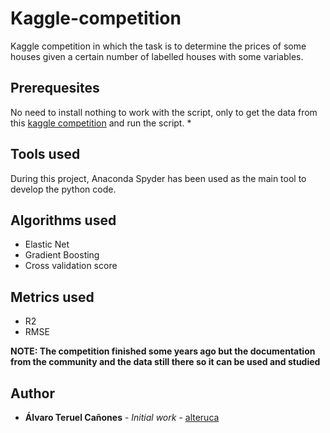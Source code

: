 # Kaggle-competition
Kaggle competition in which the task is to determine the prices of some houses given a certain number of labelled houses with some variables.

## Prerequesites
 No need to install nothing to work with the script, only to get the data from this [kaggle competition](https://www.kaggle.com/c/house-prices-advanced-regression-techniques) and run the script.
* 
## Tools used

During this project, Anaconda Spyder has been used as the main tool to develop the python code.

## Algorithms used

* Elastic Net
* Gradient Boosting
* Cross validation score

## Metrics used

* R2
* RMSE

**NOTE: The competition finished some years ago but the documentation from the community and the data still there so it can be used and studied**


## Author

* **Álvaro Teruel Cañones** - *Initial work* - [alteruca](https://github.com/alteruca)
